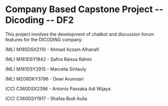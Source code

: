 # Company Based Capstone Project -- Dicoding -- DF2

This project involves the development of chatbot and discussion forum features for the DICODING company.

(ML) M185DSX2110  - Ahmad Azzam Alhanafi

(ML) M181DSY1842  - Safira Raissa Rahmi

(ML) M181DSY2915  - Marcella Sintauly

(ML) M209DKY3796  - Dewi Arumsari

(CC) C360DSX2396  - Antonio Passaka Adi Wijaya

(CC) C360DSY1917  - Shafaa Budi Aulia
